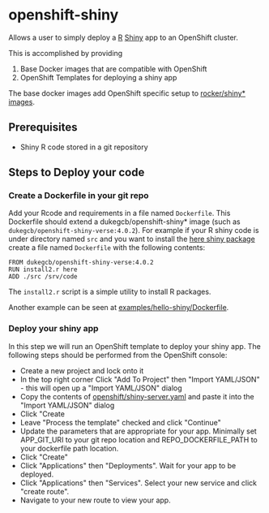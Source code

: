 # openshift-shiny
Allows a user to simply deploy a [R](https://www.r-project.org/) [Shiny](https://shiny.rstudio.com/) app to an OpenShift cluster.

This is accomplished by providing
1. Base Docker images that are compatible with OpenShift
2. OpenShift Templates for deploying a shiny app

The base docker images add OpenShift specific setup to [rocker/shiny* images](https://github.com/rocker-org/rocker-versioned2).

## Prerequisites
- Shiny R code stored in a git repository

## Steps to Deploy your code

### Create a Dockerfile in your git repo
Add your Rcode and requirements in a file named `Dockerfile`.
This Dockerfile should extend a dukegcb/openshift-shiny* image (such as `dukegcb/openshift-shiny-verse:4.0.2`).
For example if your R shiny code is under directory named `src` and you want to install the [here shiny package](https://github.com/jennybc/here_here) create a file named `Dockerfile` with the following contents:
```
FROM dukegcb/openshift-shiny-verse:4.0.2
RUN install2.r here
ADD ./src /srv/code
```
The `install2.r` script is a simple utility to install R packages.

Another example can be seen at [examples/hello-shiny/Dockerfile](examples/hello-shiny/Dockerfile).

### Deploy your shiny app
In this step we will run an OpenShift template to deploy your shiny app.
The following steps should be performed from the OpenShift console:
- Create a new project and lock onto it
- In the top right corner Click "Add To Project" then "Import YAML/JSON" - this will open up a "Import YAML/JSON" dialog
- Copy the contents of [openshift/shiny-server.yaml](https://raw.githubusercontent.com/Duke-GCB/openshift-shiny/improve-readme/openshift/shiny-server.yaml) and paste it into the "Import YAML/JSON" dialog
- Click "Create
- Leave "Process the template" checked and click "Continue"
- Update the parameters that are appropriate for your app. Minimally set APP_GIT_URI to your git repo location and REPO_DOCKERFILE_PATH to your dockerfile path location.
- Click "Create"
- Click "Applications" then "Deployments". Wait for your app to be deployed.
- Click "Applications" then "Services". Select your new service and click "create route".
- Navigate to your new route to view your app.
